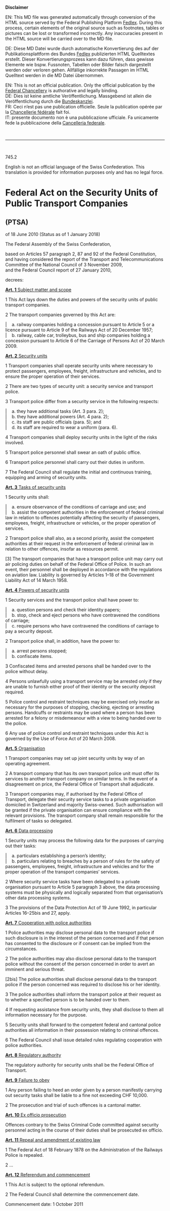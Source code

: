 
**Disclaimer**  

EN: This MD file was generated automatically through conversion of the HTML source served by the Federal Publishing Platform [Fedlex](https://www.fedlex.admin.ch/).
During this process, certain elements of the original source such as footnotes, tables or pictures can be lost or transformed incorrectly. Any inaccuracies present in the HTML source will be carried over to the MD file.  

DE: Diese MD Datei wurde durch automatische Konvertierung des auf der Publikationsplattform des Bundes [Fedlex](https://www.fedlex.admin.ch/) publizierten HTML Quelltextes erstellt.
Dieser Konvertierungsprozess kann dazu führen, dass gewisse Elemente wie bspw. Fussnoten, Tabellen oder Bilder falsch dargestellt werden oder verloren gehen.
Allfällige inkorrekte Passagen im HTML Quelltext werden in die MD Datei übernommen.  

EN: This is not an official publication. Only the official publication by the [Federal Chancellery](https://www.bk.admin.ch/bk/en/home.html) is authorative and legally binding.  
DE: Dies ist keine amtliche Veröffentlichung. Massgebend ist allein die Veröffentlichung durch die [Bundeskanzlei](https://www.bk.admin.ch/bk/de/home.html).  
FR: Ceci n’est pas une publication officielle. Seule la publication opérée par la [Chancellerie fédérale](https://www.bk.admin.ch/bk/fr/home.html) fait foi.  
IT: presente documento non è una pubblicazione ufficiale. Fa unicamente fede la pubblicazione della [Cancelleria federale](https://www.bk.admin.ch/bk/it/home.html).  

&nbsp;

----

&nbsp;

745.2

English is not an official language of the Swiss Confederation. This translation is provided for information purposes only and has no legal force.

# Federal Act on the Security Units of Public Transport Companies

## (PTSA)

of 18 June 2010 (Status as of 1 January 2018)

The Federal Assembly of the Swiss Confederation,

based on Articles 57 paragraph 2, 87 and 92 of the Federal Constitution,   
and having considered the report of the Transport and Telecommunications Committee of the National Council of 3 November 2009,   
and the Federal Council report of 27 January 2010,

decrees:

[**Art. 1** Subject matter and scope](https://www.fedlex.admin.ch/eli/cc/2011/565/en#art_1) 

1 This Act lays down the duties and powers of the security units of public transport companies.

2 The transport companies governed by this Act are:


|    a. railway companies holding a concession pursuant to Article 5 or a licence pursuant to Article 9 of the Railways Act of 20 December 1957;  
|    b. railway, cable car, trolleybus, bus and ship companies holding a concession pursuant to Article 6 of the Carriage of Persons Act of 20 March 2009.

[**Art. 2** Security units](https://www.fedlex.admin.ch/eli/cc/2011/565/en#art_2) 

1 Transport companies shall operate security units where necessary to protect passengers, employees, freight, infrastructure and vehicles, and to ensure the proper operation of their services.

2 There are two types of security unit: a security service and transport police.

3 Transport police differ from a security service in the following respects:


|    a. they have additional tasks (Art. 3 para. 2);  
|    b. they have additional powers (Art. 4 para. 2);  
|    c. its staff are public officials (para. 5); and  
|    d. its staff are required to wear a uniform (para. 6).

4 Transport companies shall deploy security units in the light of the risks involved.

5 Transport police personnel shall swear an oath of public office.

6 Transport police personnel shall carry out their duties in uniform.

7 The Federal Council shall regulate the initial and continuous training, equipping and arming of security units.

[**Art. 3** Tasks of security units](https://www.fedlex.admin.ch/eli/cc/2011/565/en#art_3) 

1 Security units shall:


|    a. ensure observance of the conditions of carriage and use; and  
|    b. assist the competent authorities in the enforcement of federal criminal law in relation to offences potentially affecting the security of passengers, employees, freight, infrastructure or vehicles, or the proper operation of services.

2 Transport police shall also, as a second priority, assist the competent authorities at their request in the enforcement of federal criminal law in relation to other offences, insofar as resources permit.

[3] The transport companies that have a transport police unit may carry out air policing duties on behalf of the Federal Office of Police. In such an event, their personnel shall be deployed in accordance with the regulations on aviation law. Liability is governed by Articles 1–18 of the Government Liability Act of 14 March 1958.

[**Art. 4** Powers of security units](https://www.fedlex.admin.ch/eli/cc/2011/565/en#art_4) 

1 Security services and the transport police shall have power to:


|    a. question persons and check their identity papers;  
|    b. stop, check and eject persons who have contravened the conditions of carriage;  
|    c. require persons who have contravened the conditions of carriage to pay a security deposit.

2 Transport police shall, in addition, have the power to:


|    a. arrest persons stopped;  
|    b. confiscate items.

3 Confiscated items and arrested persons shall be handed over to the police without delay.

4 Persons unlawfully using a transport service may be arrested only if they are unable to furnish either proof of their identity or the security deposit required.

5 Police control and restraint techniques may be exercised only insofar as necessary for the purposes of stopping, checking, ejecting or arresting persons. Handcuffs or restraints may be used where a person has been arrested for a felony or misdemeanour with a view to being handed over to the police.

6 Any use of police control and restraint techniques under this Act is governed by the Use of Force Act of 20 March 2008.

[**Art. 5** Organisation](https://www.fedlex.admin.ch/eli/cc/2011/565/en#art_5) 

1 Transport companies may set up joint security units by way of an operating agreement.

2 A transport company that has its own transport police unit must offer its services to another transport company on similar terms. In the event of a disagreement on price, the Federal Office of Transport shall adjudicate.

3 Transport companies may, if authorised by the Federal Office of Transport, delegate their security service tasks to a private organisation domiciled in Switzerland and majority Swiss-owned. Such authorisation will be granted if the private organisation can ensure compliance with the relevant provisions. The transport company shall remain responsible for the fulfilment of tasks so delegated.

[**Art. 6** Data processing](https://www.fedlex.admin.ch/eli/cc/2011/565/en#art_6) 

1 Security units may process the following data for the purposes of carrying out their tasks:


|    a. particulars establishing a person’s identity;  
|    b. particulars relating to breaches by a person of rules for the safety of passengers, employees, freight, infrastructure and vehicles and for the proper operation of the transport companies’ services.

2 Where security service tasks have been delegated to a private organisation pursuant to Article 5 paragraph 3 above, the data processing systems must be physically and logically separated from that organisation’s other data processing systems.

3 The provisions of the Data Protection Act of 19 June 1992, in particular Articles 16–25bis and 27, apply.

[**Art. 7** Cooperation with police authorities](https://www.fedlex.admin.ch/eli/cc/2011/565/en#art_7) 

1 Police authorities may disclose personal data to the transport police if such disclosure is in the interest of the person concerned and if that person has consented to the disclosure or if consent can be implied from the circumstances.

2 The police authorities may also disclose personal data to the transport police without the consent of the person concerned in order to avert an imminent and serious threat.

[2bis] The police authorities shall disclose personal data to the transport police if the person concerned was required to disclose his or her identity.

3 The police authorities shall inform the transport police at their request as to whether a specified person is to be handed over to them.

4 If requesting assistance from security units, they shall disclose to them all information necessary for the purpose.

5 Security units shall forward to the competent federal and cantonal police authorities all information in their possession relating to criminal offences.

6 The Federal Council shall issue detailed rules regulating cooperation with police authorities.

[**Art. 8** Regulatory authority](https://www.fedlex.admin.ch/eli/cc/2011/565/en#art_8) 

The regulatory authority for security units shall be the Federal Office of Transport.

[**Art. 9** Failure to obey](https://www.fedlex.admin.ch/eli/cc/2011/565/en#art_9) 

1 Any person failing to heed an order given by a person manifestly carrying out security tasks shall be liable to a fine not exceeding CHF 10,000.

2 The prosecution and trial of such offences is a cantonal matter.

[**Art. 10** Ex officio prosecution](https://www.fedlex.admin.ch/eli/cc/2011/565/en#art_10) 

Offences contrary to the Swiss Criminal Code committed against security personnel acting in the course of their duties shall be prosecuted ex officio.

[**Art. 11** Repeal and amendment of existing law](https://www.fedlex.admin.ch/eli/cc/2011/565/en#art_11) 

1 The Federal Act of 18 February 1878 on the Administration of the Railways Police is repealed.

2 …

[**Art. 12** Referendum and commencement](https://www.fedlex.admin.ch/eli/cc/2011/565/en#art_12) 

1 This Act is subject to the optional referendum.

2 The Federal Council shall determine the commencement date.

Commencement date: 1 October 2011

